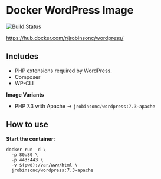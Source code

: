 # Docker WordPress Image

[![Build Status](https://travis-ci.org/jrobinsonc/docker-wordpress-image.svg?branch=master)](https://travis-ci.org/jrobinsonc/docker-wordpress-image)

<https://hub.docker.com/r/jrobinsonc/wordpress/>

## Includes

* PHP extensions required by WordPress.
* Composer
* WP-CLI

**Image Variants**

* PHP 7.3 with Apache → `jrobinsonc/wordpress:7.3-apache`

## How to use

**Start the container:**

```shell
docker run -d \
  -p 80:80 \
  -p 443:443 \
  -v $(pwd):/var/www/html \
  jrobinsonc/wordpress:7.3-apache
```
